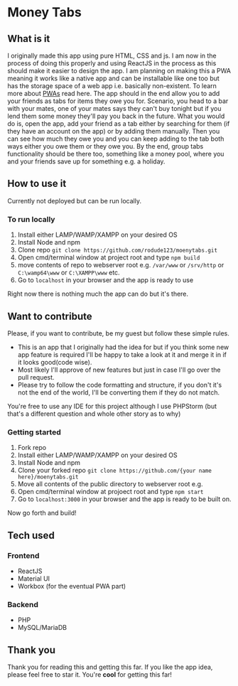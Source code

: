 # Money Tabs

## What is it
I originally made this app using pure HTML, CSS and js. I am now in the process of doing this properly and using ReactJS in the process as this should make it easier to design the app. I am planning on making this a PWA meaning it works like a native app and can be installable like one too but has the storage space of a web app i.e. basically non-existent. To learn more about [PWAs](https://web.dev/progressive-web-apps/) read here. The app should in the end allow you to add your friends as tabs for items they owe you for. Scenario, you head to a bar with your mates, one of your mates says they can't buy tonight but if you lend them some money they'll pay you back in the future. What you would do is, open the app, add your friend as a tab either by searching for them (if they have an account on the app) or by adding them manually. Then you can see how much they owe you and you can keep adding to the tab both ways either you owe them or they owe you. By the end, group tabs functionality should be there too, something like a money pool, where you and your friends save up for something e.g. a holiday. 

## How to use it
Currently not deployed but can be run locally. 

### To run locally 
1. Install either LAMP/WAMP/XAMPP on your desired OS
2. Install Node and npm
3. Clone repo `git clone https://github.com/rodude123/moenytabs.git`
4. Open cmd/terminal window at project root and type `npm build` 
5. move contents of repo to webserver root e.g. `/var/www` or `/srv/http` or `C:\wamp64\www` or `C:\XAMPP\www` etc.
6. Go to `localhost` in your browser and the app is ready to use

Right now there is nothing much the app can do but it's there.

## Want to contribute
Please, if you want to contribute, be my guest but follow these simple rules.

* This is an app that I originally had the idea for but if you think some new app feature is required I'll be happy to take a look at it and merge it in if it looks good(code wise).
* Most likely I'll approve of new features but just in case I'll go over the pull request.
* Please try to follow the code formatting and structure, if you don't it's not the end of the world, I'll be converting them if they do not match.

You're free to use any IDE for this project although I use PHPStorm (but that's a different question and whole other story as to why)

### Getting started
1. Fork repo
2. Install either LAMP/WAMP/XAMPP on your desired OS
3. Install Node and npm
4. Clone your forked repo `git clone https://github.com/{your name here}/moenytabs.git`
5. Move all contents of the public directory to webserver root e.g. 
6. Open cmd/terminal window at projoect root and type `npm start`
7. Go to `localhost:3000` in your browser and the app is ready to be built on.

Now go forth and build!

## Tech used

### Frontend 

* ReactJS
* Material UI
* Workbox (for the eventual PWA part)

### Backend

* PHP
* MySQL/MariaDB

## Thank you

Thank you for reading this and getting this far. If you like the app idea, please feel free to star it. You're **cool** for getting this far!
